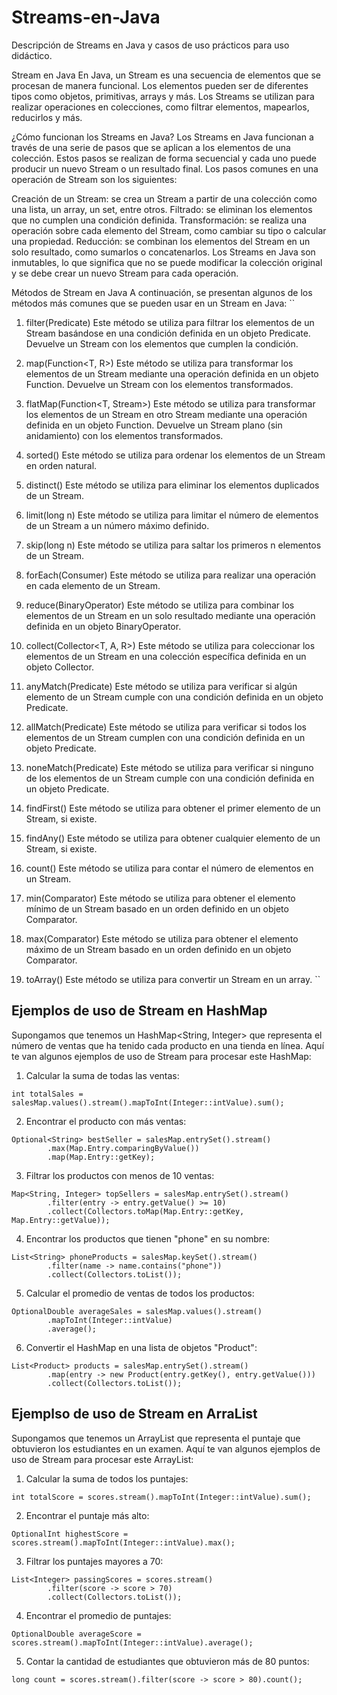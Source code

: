 # Streams-en-Java
Descripción de Streams en Java y casos de uso prácticos para uso didáctico.

Stream en Java
En Java, un Stream es una secuencia de elementos que se procesan de manera funcional. Los elementos pueden ser de diferentes tipos como objetos, primitivas, arrays y más. Los Streams se utilizan para realizar operaciones en colecciones, como filtrar elementos, mapearlos, reducirlos y más.

¿Cómo funcionan los Streams en Java?
Los Streams en Java funcionan a través de una serie de pasos que se aplican a los elementos de una colección. Estos pasos se realizan de forma secuencial y cada uno puede producir un nuevo Stream o un resultado final. Los pasos comunes en una operación de Stream son los siguientes:

Creación de un Stream: se crea un Stream a partir de una colección como una lista, un array, un set, entre otros.
Filtrado: se eliminan los elementos que no cumplen una condición definida.
Transformación: se realiza una operación sobre cada elemento del Stream, como cambiar su tipo o calcular una propiedad.
Reducción: se combinan los elementos del Stream en un solo resultado, como sumarlos o concatenarlos.
Los Streams en Java son inmutables, lo que significa que no se puede modificar la colección original y se debe crear un nuevo Stream para cada operación.

Métodos de Stream en Java
A continuación, se presentan algunos de los métodos más comunes que se pueden usar en un Stream en Java:
``
1. filter(Predicate<T>)
Este método se utiliza para filtrar los elementos de un Stream basándose en una condición definida en un objeto Predicate. Devuelve un Stream con los elementos que cumplen la condición.

2. map(Function<T, R>)
Este método se utiliza para transformar los elementos de un Stream mediante una operación definida en un objeto Function. Devuelve un Stream con los elementos transformados.

3. flatMap(Function<T, Stream<R>>)
Este método se utiliza para transformar los elementos de un Stream en otro Stream mediante una operación definida en un objeto Function. Devuelve un Stream plano (sin anidamiento) con los elementos transformados.

4. sorted()
Este método se utiliza para ordenar los elementos de un Stream en orden natural.

5. distinct()
Este método se utiliza para eliminar los elementos duplicados de un Stream.

6. limit(long n)
Este método se utiliza para limitar el número de elementos de un Stream a un número máximo definido.

7. skip(long n)
Este método se utiliza para saltar los primeros n elementos de un Stream.

8. forEach(Consumer<T>)
Este método se utiliza para realizar una operación en cada elemento de un Stream.

9. reduce(BinaryOperator<T>)
Este método se utiliza para combinar los elementos de un Stream en un solo resultado mediante una operación definida en un objeto BinaryOperator.

10. collect(Collector<T, A, R>)
Este método se utiliza para coleccionar los elementos de un Stream en una colección específica definida en un objeto Collector.

11. anyMatch(Predicate<T>)
Este método se utiliza para verificar si algún elemento de un Stream cumple con una condición definida en un objeto Predicate.

12. allMatch(Predicate<T>)
Este método se utiliza para verificar si todos los elementos de un Stream cumplen con una condición definida en un objeto Predicate.

13. noneMatch(Predicate<T>)
Este método se utiliza para verificar si ninguno de los elementos de un Stream cumple con una condición definida en un objeto Predicate.

14. findFirst()
Este método se utiliza para obtener el primer elemento de un Stream, si existe.

15. findAny()
Este método se utiliza para obtener cualquier elemento de un Stream, si existe.

16. count()
Este método se utiliza para contar el número de elementos en un Stream.

17. min(Comparator<T>)
Este método se utiliza para obtener el elemento mínimo de un Stream basado en un orden definido en un objeto Comparator.

18. max(Comparator<T>)
Este método se utiliza para obtener el elemento máximo de un Stream basado en un orden definido en un objeto Comparator.

19. toArray()
Este método se utiliza para convertir un Stream en un array.
``

## Ejemplos de uso de Stream en HashMap
Supongamos que tenemos un HashMap<String, Integer> que representa el número de ventas que ha tenido cada producto en una tienda en línea. Aquí te van algunos ejemplos de uso de Stream para procesar este HashMap:

1. Calcular la suma de todas las ventas:

```
int totalSales = salesMap.values().stream().mapToInt(Integer::intValue).sum();

```

2. Encontrar el producto con más ventas:
```
Optional<String> bestSeller = salesMap.entrySet().stream()
        .max(Map.Entry.comparingByValue())
        .map(Map.Entry::getKey);

```
3. Filtrar los productos con menos de 10 ventas:
```
Map<String, Integer> topSellers = salesMap.entrySet().stream()
        .filter(entry -> entry.getValue() >= 10)
        .collect(Collectors.toMap(Map.Entry::getKey, Map.Entry::getValue));

```
4. Encontrar los productos que tienen "phone" en su nombre:
```
List<String> phoneProducts = salesMap.keySet().stream()
        .filter(name -> name.contains("phone"))
        .collect(Collectors.toList());

```
5. Calcular el promedio de ventas de todos los productos:
```
OptionalDouble averageSales = salesMap.values().stream()
        .mapToInt(Integer::intValue)
        .average();
```
6. Convertir el HashMap en una lista de objetos "Product":
```
List<Product> products = salesMap.entrySet().stream()
        .map(entry -> new Product(entry.getKey(), entry.getValue()))
        .collect(Collectors.toList());

```

## Ejemplso de uso de Stream en ArraList
Supongamos que tenemos un ArrayList<Integer> que representa el puntaje que obtuvieron los estudiantes en un examen. Aquí te van algunos ejemplos de uso de Stream para procesar este ArrayList:

1. Calcular la suma de todos los puntajes:
```
int totalScore = scores.stream().mapToInt(Integer::intValue).sum();

```
2. Encontrar el puntaje más alto:
```
OptionalInt highestScore = scores.stream().mapToInt(Integer::intValue).max();

```
3. Filtrar los puntajes mayores a 70:
```
List<Integer> passingScores = scores.stream()
        .filter(score -> score > 70)
        .collect(Collectors.toList());

```
4. Encontrar el promedio de puntajes:
```
OptionalDouble averageScore = scores.stream().mapToInt(Integer::intValue).average();

```

5. Contar la cantidad de estudiantes que obtuvieron más de 80 puntos:
```
long count = scores.stream().filter(score -> score > 80).count();

```
